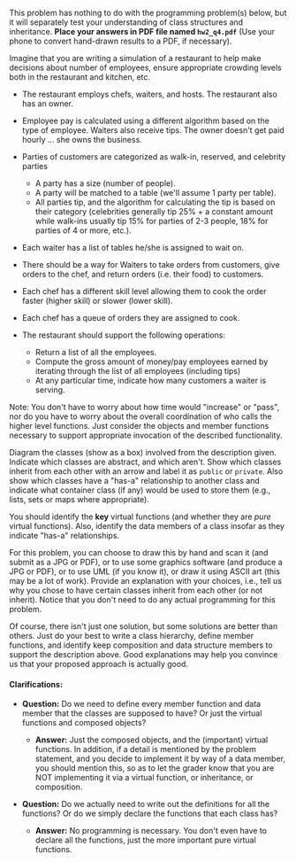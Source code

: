 
This problem has nothing to do with the programming problem(s) below, but it will separately test your understanding of class structures and inheritance. **Place your answers in PDF file named `hw2_q4.pdf`** (Use your phone to convert hand-drawn results to a PDF, if necessary).

Imagine that you are writing a simulation of a restaurant to help make decisions about number of employees, ensure appropriate crowding levels both in the restaurant and kitchen, etc.

- The restaurant employs chefs, waiters, and hosts. The restaurant also has an owner.
- Employee pay is calculated using a different algorithm based on the type of employee. Waiters also receive tips. The owner doesn't get paid hourly ... she owns the business.
- Parties of customers are categorized as walk-in, reserved, and celebrity parties
   + A party has a size (number of people).
   + A party will be matched to a table (we'll assume 1 party per table).
   + All parties tip, and the algorithm for calculating the tip is based on their category (celebrities generally tip 25% + a constant amount while walk-ins usually tip 15% for parties of 2-3 people, 18% for parties of 4 or more, etc.).
- Each waiter has a list of tables he/she is assigned to wait on.
- There should be a way for Waiters to take orders from customers, give orders to the chef, and return orders (i.e. their food) to customers.
- Each chef has a different skill level allowing them to cook the order faster (higher skill) or slower (lower skill).
- Each chef has a queue of orders they are assigned to cook.

- The restaurant should support the following operations:
  + Return a list of all the employees.
  + Compute the gross amount of money/pay employees earned by iterating through the list of all employees (including tips)
  + At any particular time, indicate how many customers a waiter is serving.
   
Note: You don't have to worry about how time would "increase" or "pass", nor do you have to worry about the overall coordination of who calls the higher level functions.  Just consider the objects and member functions necessary to support appropriate invocation of the described functionality.

Diagram the classes (show as a box) involved from the description given. Indicate which classes are abstract, and which aren't. Show which classes inherit from each other with an arrow and label it as `public` or `private`. Also show which classes have a "has-a" relationship to another class and indicate what container class (if any) would be used to store them (e.g., lists, sets or maps where appropriate).

You should identify the **key** virtual functions (and whether they are *pure* virtual functions). Also, identify the data members of a class insofar as they indicate "has-a" relationships.  

For this problem, you can choose to draw this by hand and scan it (and submit as a JPG or PDF), or to use some graphics software (and produce a JPG or PDF), or to use UML (if you know it), or draw it using ASCII art (this may be a lot of work). Provide an explanation with your choices, i.e., tell us why you chose to have certain classes inherit from each other (or not inherit). Notice that you don't need to do any actual programming for this problem.

Of course, there isn't just one solution, but some solutions are better than others.  Just do your best to write a class hierarchy, define member functions, and identify keep composition and data structure members to support the description above. Good explanations may help you convince us that your proposed approach is actually good.

#### Clarifications:

  - **Question:**  Do we need to define every member function and data member that the classes are supposed to have? Or just the virtual functions and composed objects?

     - **Answer:** Just the composed objects, and the (important) virtual functions.  In addition, if a detail is mentioned by the problem statement, and you decide to implement it by way of a data member, you should mention this, so as to let the grader know that you are NOT implementing it via a virtual function, or inheritance, or composition.

  - **Question:**  Do we actually need to write out the definitions for all the functions? Or do we simply declare the functions that each class has?

     - **Answer:** No programming is necessary.  You don't even have to declare all the functions, just the more important pure virtual functions.
